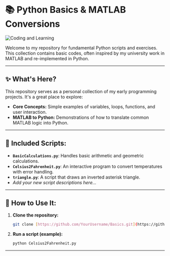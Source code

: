 # 📚 Python Basics & MATLAB Conversions

![Coding and Learning](https://media0.giphy.com/media/v1.Y2lkPTc5MGI3NjExdHNjMng0ZWtlajU2am9uOTQxNjF4aHFkM25wcWN2aWtsMm5lc2t6byZlcD12MV9pbnRlcm5hbF9naWZfYnlfaWQmY3Q9Zw/qgQUggAC3Pfv687qPC/giphy.gif)

Welcome to my repository for fundamental Python scripts and exercises. This collection contains basic codes, often inspired by my university work in MATLAB and re-implemented in Python.

---

## ✨ What's Here?

This repository serves as a personal collection of my early programming projects. It's a great place to explore:

* **Core Concepts:** Simple examples of variables, loops, functions, and user interaction.
* **MATLAB to Python:** Demonstrations of how to translate common MATLAB logic into Python.

---

## 📁 Included Scripts:

* **`BasicCalculations.py`**: Handles basic arithmetic and geometric calculations.
* **`Celsius2Fahrenheit.py`**: An interactive program to convert temperatures with error handling.
* **`triangle.py`**: A script that draws an inverted asterisk triangle.
* *Add your new script descriptions here...*

---

## 🚀 How to Use It:

1.  **Clone the repository:**
    ```bash
    git clone [https://github.com/YourUsername/Basics.git](https://github.com/YourUsername/Basics.git)
    ```
2.  **Run a script (example):**
    ```bash
    python Celsius2Fahrenheit.py
    ```

---
